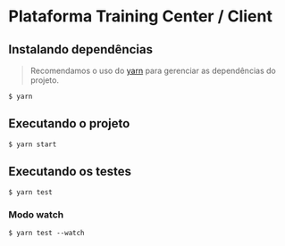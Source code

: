 # Plataforma Training Center / Client

## Instalando dependências
> Recomendamos o uso do [yarn](https://yarnpkg.com) para gerenciar as dependências do projeto.

`$ yarn`

## Executando o projeto
`$ yarn start`

## Executando os testes
`$ yarn test`

### Modo watch
`$ yarn test --watch`
